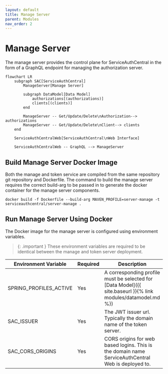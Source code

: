 ```yaml
---
layout: default
title: Manage Server
parent: Modules
nav_order: 2
---
```


# Manage Server

The manage server provides the control plane for ServiceAuthCentral in the form of a GraphQL endpoint for managing the authorization server.

```mermaid
flowchart LR
    subgraph SAC[ServiceAuthCentral]
        ManageServer[Manage Server]

        subgraph DataModel[Data Model]
            authorizations[(authorizations)]
            clients[(clients)]
        end

        ManageServer -- Get/Update/Delete\nAuthorization--> authorizations
        ManageServer -- Get/Update/Delete\nClient--> clients
    end

    ServiceAuthCentralWeb[ServiceAuthCentral\nWeb Interface]

    ServiceAuthCentralWeb -- GraphQL --> ManageServer
```

## Build Manage Server Docker Image

Both the manage and token service are compiled from the same repository git repository and Dockerfile. The command to build the manage server requires the correct build-arg to be passed in to generate the docker container for the manage server components.

```
docker build -f Dockerfile --build-arg MAVEN_PROFILE=server-manage -t serviceauthcentral/server-manage .
```

## Run Manage Server Using Docker

The Docker image for the manage server is configured using environment variables.

> {: .important }
> These environment variables are required to be identical between the manage and token server deployment.

| Environment Variable   | Required | Description                                                                                                    |
| ---------------------- | -------- | -------------------------------------------------------------------------------------------------------------- |
| SPRING_PROFILES_ACTIVE | Yes      | A corresponding profile must be selected for [Data Model]({{ site.baseurl }}{% link modules/datamodel.md %}) |
| SAC_ISSUER             | Yes      | The JWT issuer url. Typically the domain name of the token server.                                             |
| SAC_CORS_ORIGINS       | Yes      | CORS origins for web based logins. This is the domain name ServiceAuthCentral Web is deployed to.              |
